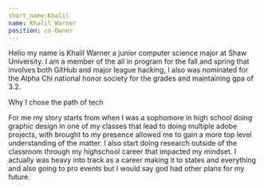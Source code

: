 ```yaml
---
short_name:Khalil
name: Khalil Warner
position: co-Owner
---
```

Hello my name is Khalil Warner a junior computer science major at Shaw University. I am a member of the all in program for the fall and spring that involves both GitHub and major league hacking, I also was nominated for the Alpha Chi national honor society for the grades and maintaining gpa of 3.2.

Why I chose the path of tech

For me my story starts from when I was a sophomore in high school doing graphic design in one of my classes that lead to doing multiple adobe projects, with brought to my presence allowed me to gain a more top level understanding of the matter. I also start doing research outside of the classroom through my highschool career that impacted my mindset. I actually was heavy into track as a career making it to states and everything and also going to pro events but I would say god had other plans for my future.
